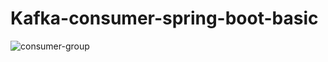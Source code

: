 # Kafka-consumer-spring-boot-basic

![consumer-group](https://github.com/rtls-net/Kafka-consumer-spring-boot-basic/assets/147226341/effb86d4-cd09-454e-9460-b8670d3d3779)
